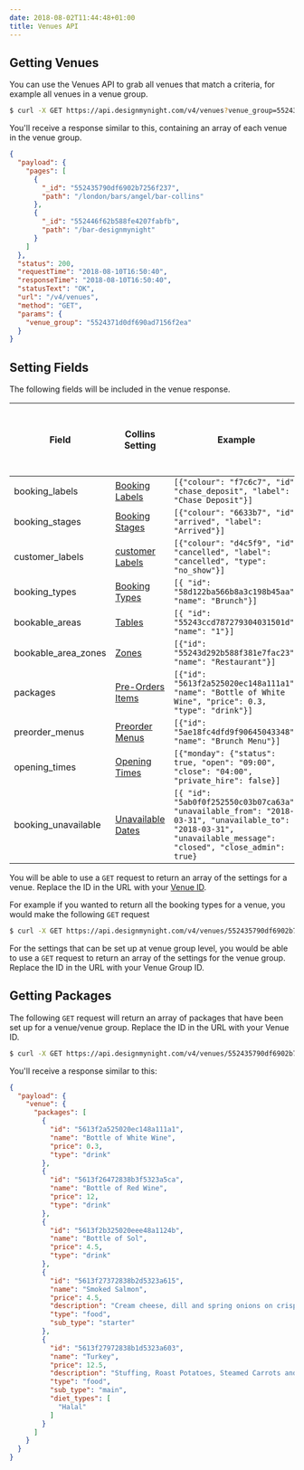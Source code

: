 ```yaml
---
date: 2018-08-02T11:44:48+01:00
title: Venues API
---
```


## Getting Venues

You can use the Venues API to grab all venues that match a criteria, for example all venues in a venue group.

```bash
$ curl -X GET https://api.designmynight.com/v4/venues?venue_group=5524371d0df690ad7156f2ea
```

You'll receive a response similar to this, containing an array of each venue in the venue group.

```json
{
  "payload": {
    "pages": [
      {
        "_id": "552435790df6902b7256f237",
        "path": "/london/bars/angel/bar-collins"
      },
      {
        "_id": "552446f62b588fe4207fabfb",
        "path": "/bar-designmynight"
      }
    ]
  },
  "status": 200,
  "requestTime": "2018-08-10T16:50:40",
  "responseTime": "2018-08-10T16:50:40",
  "statusText": "OK",
  "url": "/v4/venues",
  "method": "GET",
  "params": {
    "venue_group": "5524371d0df690ad7156f2ea"
  }
}
```

## Setting Fields

The following fields will be included in the venue response. 

Field| Collins Setting|Example| Can be set up at venue group level|
---|---|---|---
booking_labels| [Booking Labels](https://collins.uservoice.com/knowledgebase/articles/478042-labels-colours-adding-editing-booking-action-l)| `[{"colour": "f7c6c7", "id": "chase_deposit", "label": "Chase Deposit"}]` | Yes
booking_stages| [Booking Stages](https://collins.uservoice.com/knowledgebase/articles/1867465-diary-floorplan-booking-stages?utm_source=Collins+Subscribers+%28Feb+2017%29&utm_campaign=ce30cb069f-EMAIL_CAMPAIGN_2018_07_12_09_14&utm_medium=email&utm_term=0_16f0ace514-ce30cb069f-61017549)| `[{"colour": "6633b7", "id": "arrived", "label": "Arrived"}]` | Yes
customer_labels| [customer Labels](https://collins.uservoice.com/knowledgebase/articles/478041-labels-colours-adding-editing-customer-labels)| `[{"colour": "d4c5f9", "id": "cancelled", "label": "cancelled", "type": "no_show"}]` | Yes
booking_types| [Booking Types](https://collins.uservoice.com/knowledgebase/articles/477999-booking-types-adding-editing-your-booking-type) | `[{ "id": "58d122ba566b8a3c198b45aa", "name": "Brunch"}]` | No
bookable_areas | [Tables](https://collins.uservoice.com/knowledgebase/articles/478009-tables-areas-adding-new-tables) | `[{ "id": "55243ccd787279304031501d", "name": "1"}]` | No
bookable_area_zones| [Zones](https://collins.uservoice.com/knowledgebase/articles/478013) | `[{"id": "55243d292b588f381e7fac23", "name": "Restaurant"}]` | No
packages |[Pre-Orders Items](https://collins.uservoice.com/knowledgebase/articles/893736-pre-orders-adding-editing-packages-and-pre-order)| `[{"id": "5613f2a525020ec148a111a1", "name": "Bottle of White Wine", "price": 0.3, "type": "drink"}]` | Yes
preorder_menus| [Preorder Menus](https://collins.uservoice.com/knowledgebase/articles/1175845-collins-pre-orders-how-to-setup-guide) | `[{"id": "5ae18fc4dfd9f90645043348", "name": "Brunch Menu"}]` | Yes
opening_times| [Opening Times](https://collins.uservoice.com/knowledgebase/articles/822606-4-setting-editing-your-opening-times) |`[{"monday": {"status": true, "open": "09:00", "close": "04:00", "private_hire": false}]` | No
booking_unavailable| [Unavailable Dates](https://collins.uservoice.com/knowledgebase/articles/478006-unavailable-dates-how-to-shut-the-booking-widget) | `[{ "id": "5ab0f0f252550c03b07ca63a", "unavailable_from": "2018-03-31", "unavailable_to": "2018-03-31", "unavailable_message": "closed", "close_admin": true}` | No

You will be able to use a `GET` request to return an array of the settings for a venue. Replace the ID in the URL with your [Venue ID](https://developers.designmynight.com/api/venues-api/#getting-venues).

For example if you wanted to return all the booking types for a venue, you would make the following `GET` request

```bash
$ curl -X GET https://api.designmynight.com/v4/venues/552435790df6902b7256f237?fields=booking_types
```

For the settings that can be set up at venue group level, you would be able to use a `GET` request to return an array of the settings for the venue group. Replace the ID in the URL with your Venue Group ID. 

## Getting Packages

The following `GET` request will return an array of packages that have been set up for a venue/venue group. Replace the ID in the URL with your Venue ID.

```bash
$ curl -X GET https://api.designmynight.com/v4/venues/552435790df6902b7256f237?fields=packages
```

You'll receive a response similar to this:

```json
{
  "payload": {
    "venue": {
      "packages": [
        {
          "id": "5613f2a525020ec148a111a1",
          "name": "Bottle of White Wine",
          "price": 0.3,
          "type": "drink"
        },
        {
          "id": "5613f26472838b3f5323a5ca",
          "name": "Bottle of Red Wine",
          "price": 12,
          "type": "drink"
        },
        {
          "id": "5613f2b325020eee48a1124b",
          "name": "Bottle of Sol",
          "price": 4.5,
          "type": "drink"
        },
        {
          "id": "5613f27372838b2d5323a615",
          "name": "Smoked Salmon",
          "price": 4.5,
          "description": "Cream cheese, dill and spring onions on crisp bread",
          "type": "food",
          "sub_type": "starter"
        },
        {
          "id": "5613f27972838b1d5323a603",
          "name": "Turkey",
          "price": 12.5,
          "description": "Stuffing, Roast Potatoes, Steamed Carrots and green beans",
          "type": "food",
          "sub_type": "main",
          "diet_types": [
            "Halal"
          ]
        }
      ]
    }
  }
}
```
